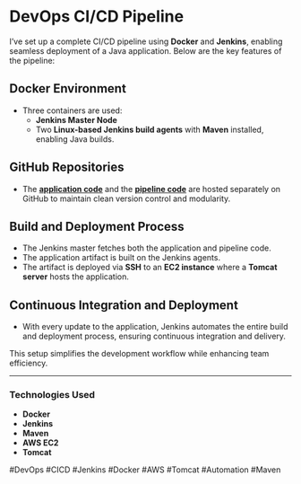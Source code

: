 
# DevOps CI/CD Pipeline

I’ve set up a complete CI/CD pipeline using **Docker** and **Jenkins**, enabling seamless deployment of a Java application. Below are the key features of the pipeline:

## Docker Environment
- Three containers are used:
  - **Jenkins Master Node**
  - Two **Linux-based Jenkins build agents** with **Maven** installed, enabling Java builds.

## GitHub Repositories
- The [**application code**](https://github.com/Indrakumar-Mhaski/JavaCalculatorApp) and the [**pipeline code**](https://github.com/Indrakumar-Mhaski/DevOps_Pipelines/tree/main/Calculator) are hosted separately on GitHub to maintain clean version control and modularity.

## Build and Deployment Process
- The Jenkins master fetches both the application and pipeline code.
- The application artifact is built on the Jenkins agents.
- The artifact is deployed via **SSH** to an **EC2 instance** where a **Tomcat server** hosts the application.

## Continuous Integration and Deployment
- With every update to the application, Jenkins automates the entire build and deployment process, ensuring continuous integration and delivery.

This setup simplifies the development workflow while enhancing team efficiency.

---

### Technologies Used
- **Docker**
- **Jenkins**
- **Maven**
- **AWS EC2**
- **Tomcat**

#DevOps #CICD #Jenkins #Docker #AWS #Tomcat #Automation #Maven
